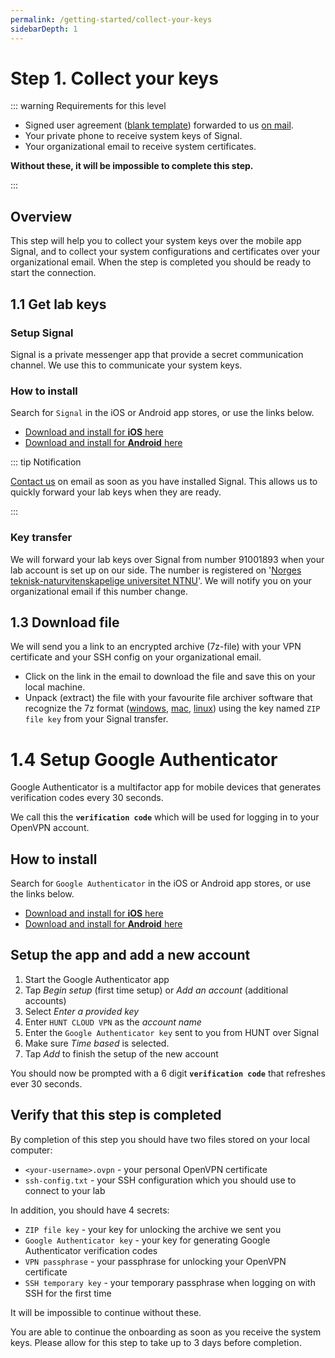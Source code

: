 ```yaml
---
permalink: /getting-started/collect-your-keys
sidebarDepth: 1
---
```


# Step 1. Collect your keys

::: warning Requirements for this level

- Signed user agreement ([blank template](https://www.ntnu.edu/documents/1282184702/1283475046/hcc-user-agreement-web.pdf/7dbfd0ac-9f02-4165-8862-a480becb88ad?version=1.1)) forwarded to us [on mail](/contact).
- Your private phone to receive system keys of Signal.
- Your organizational email to receive system certificates.

**Without these, it will be impossible to complete this step.**

:::

## Overview

This step will help you to collect your system keys over the mobile app Signal, and to collect your system configurations and certificates over your organizational email. When the step is completed you should be ready to start the connection.


## 1.1 Get lab keys

### Setup Signal

Signal is a private messenger app that provide a secret communication channel. We use this to communicate your system keys.


### How to install

Search for `Signal` in the iOS or Android app stores, or use the links below.

- [Download and install for **iOS** here](https://itunes.apple.com/us/app/signal-private-messenger/id874139669?mt=8)
- [Download and install for **Android** here](https://play.google.com/store/apps/details?id=org.thoughtcrime.securesms&hl=en)

::: tip Notification

[Contact us](/contact) on email as soon as you have installed Signal. This allows us to quickly forward your lab keys when they are ready.

:::


### Key transfer


We will forward your lab keys over Signal from number 91001893 when your lab account is set up on our side. The number is registered on '[Norges teknisk-naturvitenskapelige universitet NTNU](https://www.1881.no/?query=91001893)'. We will notify you on your organizational email if this number change.



## 1.3 Download file

We will send you a link to an encrypted archive (7z-file) with your VPN certificate and your SSH config on your organizational email.

- Click on the link in the email to download the file and save this on your local machine.
- Unpack (extract) the file with your favourite file archiver software that recognize the 7z format ([windows](https://www.google.no/search?q=unpack+7z+windows), [mac](https://www.google.no/search?q=unpack+7z+mac), [linux](https://www.google.no/search?q=unpack+7z+linux)) using the key named `ZIP file key` from your Signal transfer.

# 1.4 Setup Google Authenticator

Google Authenticator is a multifactor app for mobile devices that generates verification codes every 30 seconds.

We call this the **`verification code`** which will be used for logging in to your OpenVPN account.

## How to install

Search for `Google Authenticator` in the iOS or Android app stores, or use the links below.

- [Download and install for **iOS** here](https://itunes.apple.com/us/app/google-authenticator/id388497605?mt=8)
- [Download and install for **Android** here](https://play.google.com/store/apps/details?id=com.google.android.apps.authenticator2&hl=en)

## Setup the app and add a new account

1. Start the Google Authenticator app
2. Tap _Begin setup_ (first time setup) or _Add an account_ (additional accounts)
3. Select _Enter a provided key_
4. Enter `HUNT CLOUD VPN` as the _account name_
5. Enter the `Google Authenticator key` sent to you from HUNT over Signal
6. Make sure _Time based_ is selected.
7. Tap _Add_ to finish the setup of the new account

You should now be prompted with a 6 digit **`verification code`** that refreshes ever 30 seconds.

## Verify that this step is completed

By completion of this step you should have two files stored on your local computer:

- `<your-username>.ovpn` - your personal OpenVPN certificate
- `ssh-config.txt` - your SSH configuration which you should use to connect to your lab

In addition, you should have 4 secrets:

- `ZIP file key` - your key for unlocking the archive we sent you
- `Google Authenticator key` - your key for generating Google Authenticator verification codes
- `VPN passphrase` - your passphrase for unlocking your OpenVPN certificate
- `SSH temporary key` - your temporary passphrase when logging on with SSH for the first time

It will be impossible to continue without these.

You are able to continue the onboarding as soon as you receive the system keys. Please allow for this step to take up to 3 days before completion.

